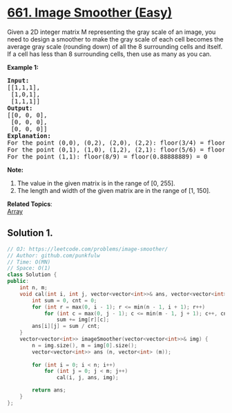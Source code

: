 # [661. Image Smoother (Easy)](https://leetcode.com/problems/image-smoother/)

<p>Given a 2D integer matrix M representing the gray scale of an image, you need to design a smoother to make the gray scale of each cell becomes the average gray scale (rounding down) of all the 8 surrounding cells and itself.  If a cell has less than 8 surrounding cells, then use as many as you can.</p>

<p><b>Example 1:</b><br>
</p><pre><b>Input:</b>
[[1,1,1],
 [1,0,1],
 [1,1,1]]
<b>Output:</b>
[[0, 0, 0],
 [0, 0, 0],
 [0, 0, 0]]
<b>Explanation:</b>
For the point (0,0), (0,2), (2,0), (2,2): floor(3/4) = floor(0.75) = 0
For the point (0,1), (1,0), (1,2), (2,1): floor(5/6) = floor(0.83333333) = 0
For the point (1,1): floor(8/9) = floor(0.88888889) = 0
</pre>
<p></p>

<p><b>Note:</b><br>
</p><ol>
<li>The value in the given matrix is in the range of [0, 255].</li>
<li>The length and width of the given matrix are in the range of [1, 150].</li>
</ol>
<p></p>

**Related Topics**:  
[Array](https://leetcode.com/tag/array/)

## Solution 1.

```cpp
// OJ: https://leetcode.com/problems/image-smoother/
// Author: github.com/punkfulw
// Time: O(MN)
// Space: O(1)
class Solution {
public:
    int n, m;
    void cal(int i, int j, vector<vector<int>>& ans, vector<vector<int>>& img){
        int sum = 0, cnt = 0;
        for (int r = max(0, i - 1); r <= min(n - 1, i + 1); r++)
            for (int c = max(0, j - 1); c <= min(m - 1, j + 1); c++, cnt++)
                sum += img[r][c];
        ans[i][j] = sum / cnt;
    }
    vector<vector<int>> imageSmoother(vector<vector<int>>& img) {
        n = img.size(), m = img[0].size();
        vector<vector<int>> ans (n, vector<int> (m));
            
        for (int i = 0; i < n; i++)
            for (int j = 0; j < m; j++)
                cal(i, j, ans, img);

        return ans;
    }
};
```
